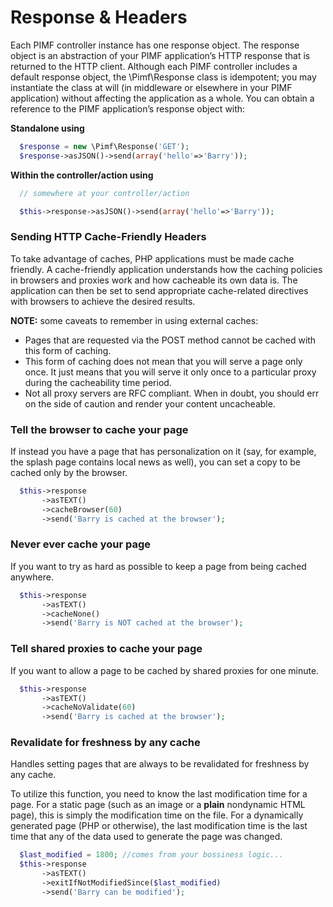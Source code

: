 # Response & Headers

Each PIMF controller instance has one response object. The response object is an abstraction of your PIMF application’s
HTTP response that is returned to the HTTP client. Although each PIMF controller includes a default response object,
the \Pimf\Response class is idempotent; you may instantiate the class at will (in middleware or elsewhere in your
PIMF application) without affecting the application as a whole. You can obtain a reference to the PIMF application’s 
response object with:

**Standalone using**

```php
  $response = new \Pimf\Response('GET');
  $response->asJSON()->send(array('hello'=>'Barry'));
```

**Within the controller/action using**

```php
  // somewhere at your controller/action

  $this->response->asJSON()->send(array('hello'=>'Barry'));
```

### Sending HTTP Cache-Friendly Headers
To take advantage of caches, PHP applications must be made cache friendly. A cache-friendly application understands how
the caching policies in browsers and proxies work and how cacheable its own data is. The application can then be set to
send appropriate cache-related directives with browsers to achieve the desired results.

**NOTE:** some caveats to remember in using external caches:

- Pages that are requested via the POST method cannot be cached with this form of caching.
- This form of caching does not mean that you will serve a page only once. It just means that you will serve it only once to a particular proxy during the cacheability time period.
- Not all proxy servers are RFC compliant. When in doubt, you should err on the side of caution and render your content uncacheable.

### Tell the browser to cache your page
If instead you have a page that has personalization on it (say, for example, the splash page contains local news as well),
you can set a copy to be cached only by the browser.

```php
  $this->response
       ->asTEXT()
       ->cacheBrowser(60)
       ->send('Barry is cached at the browser');
```
### Never ever cache your page
If you want to try as hard as possible to keep a page from being cached anywhere.

```php
  $this->response
       ->asTEXT()
       ->cacheNone()
       ->send('Barry is NOT cached at the browser');
```

### Tell shared proxies to cache your page
If you want to allow a page to be cached by shared proxies for one minute.

```php
  $this->response
       ->asTEXT()
       ->cacheNoValidate(60)
       ->send('Barry is cached at the browser');
```

### Revalidate for freshness by any cache
Handles setting pages that are always to be revalidated for freshness by any cache.

To utilize this function, you need to know the last modification time for a page. For a static page
(such as an image or a **plain** nondynamic HTML page), this is simply the modification time on the file. For a dynamically
generated page (PHP or otherwise), the last modification time is the last time that any of the data used to generate the
page was changed.

```php
  $last_modified = 1800; //comes from your bossiness logic...
  $this->response
       ->asTEXT()
       ->exitIfNotModifiedSince($last_modified)
       ->send('Barry can be modified');
```
